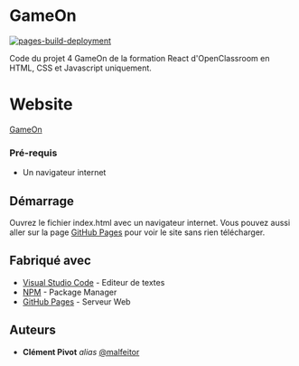 # GameOn

[![pages-build-deployment](https://github.com/Clement-Pivot/GameOn/actions/workflows/pages/pages-build-deployment/badge.svg)](https://github.com/Clement-Pivot/GameOn/actions/workflows/pages/pages-build-deployment)

Code du projet 4 GameOn de la formation React d'OpenClassroom en HTML, CSS et Javascript uniquement.

# Website
[GameOn](https://clement-pivot.github.io/GameOn/)

### Pré-requis

- Un navigateur internet

## Démarrage

Ouvrez le fichier index.html avec un navigateur internet.
Vous pouvez aussi aller sur la page [GitHub Pages](https://Clement-Pivot.github.io/GameOn/) pour voir le site sans rien télécharger.

## Fabriqué avec

* [Visual Studio Code](https://code.visualstudio.com/) - Editeur de textes
* [NPM](https://www.npmjs.com/) - Package Manager
* [GitHub Pages](https://pages.github.com/) - Serveur Web

## Auteurs

* **Clément Pivot** _alias_ [@malfeitor](https://github.com/Clement-Pivot)
